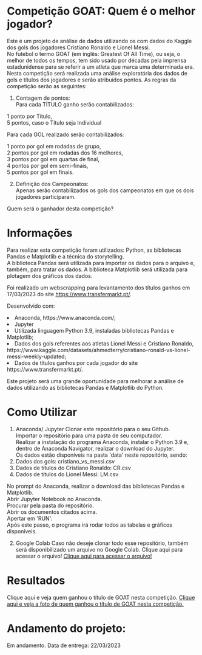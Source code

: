 # Competição GOAT: Quem é o melhor jogador?
Este é um projeto de análise de dados utilizando os com dados do Kaggle dos gols dos jogadores Cristiano Ronaldo e Lionel Messi.<br>
No futebol o termo GOAT (em inglês: Greatest Of All Time), ou seja, o melhor de todos os tempos, tem sido usado por décadas pela imprensa estadunidense para se referir a um atleta que marca uma determinada era.
Nesta competição será realizada uma análise exploratória dos dados de gols e títulos dos jogadores e serão atribuídos pontos. As regras da competição serão as seguintes:

1) Contagem de pontos:<br>
Para cada TÍTULO ganho serão contabilizados:<br>

 1 ponto por Título,<br>
 5 pontos, caso o Título seja Individual<br>
 
 
Para cada GOL realizado serão contabilizados:<br>

 1 ponto por gol em rodadas de grupo,<br>
 2 pontos por gol em rodadas dos 16 melhores,<br>
 3 pontos por gol em quartas de final,<br>
 4 pontos por gol em semi-finais,<br>
 5 pontos por gol em finais.<br>

2) Definição dos Campeonatos:<br>
Apenas serão contabilizados os gols dos campeonatos em que os dois jogadores participaram.<br>

Quem será o ganhador desta competição?

# Informações
Para realizar esta competição foram utilizados: Python, as bibliotecas Pandas e Matplotlib e a técnica do storytelling.<br>
A biblioteca Pandas será utilizada para importar os dados para o arquivo e, também, para tratar os dados. A biblioteca Matplotlib será utilizada para plotagem dos gráficos dos dados.

Foi realizado um webscrapping para levantamento dos títulos ganhos em 17/03/2023 do site https://www.transfermarkt.pt/.


Desenvolvido com:<br>
<li>Anaconda, https://www.anaconda.com/;</li>
<li>Jupyter</li>
<li>Utilizada linguagem Python 3.9, instaladas bibliotecas Pandas e Matplotlib;</li>
<li>Dados dos gols referentes aos atletas Lionel Messi e Cristiano Ronaldo, https://www.kaggle.com/datasets/ahmedterry/cristiano-ronald-vs-lionel-messi-weekly-updated;</li>
<li>Dados de títulos ganhos por cada jogador do site https://www.transfermarkt.pt/.</li>

Este projeto será uma grande oportunidade para melhorar a análise de dados utilizando as bibliotecas Pandas e Matplotlib do Python.


# Como Utilizar
1. Anaconda/ Jupyter
Clonar este repositório para o seu Github.<br>
Importar o repositório para uma pasta de seu computador.<br>
Realizar a instalação do programa Anaconda, instalar o Python 3.9 e, dentro de Anaconda Navigator, realizar o download do Jupyter.<br>
Os dados estão disponíveis na pasta 'data' neste repositório, sendo:
    <li> Dados dos gols: cristiano_vs_messi.csv</li>
    <li> Dados de títulos do Cristiano Ronaldo: CR.csv</li>
    <li> Dados de títulos do Lionel Messi: LM.csv</li>
    
No prompt do Anaconda, realizar o download das bibliotecas Pandas e Matplotlib.<br>
Abrir Jupyter Notebook no Anaconda.<br>
Procurar pela pasta do repositório.<br>
Abrir os documentos citados acima.<br>
Apertar em 'RUN'.<br>
Após este passo, o programa irá rodar todos as tabelas e gráficos disponíveis.

2) Google Colab
Caso não deseje clonar todo esse repositório, também será disponibilizado um arquivo no Google Colab.
Clique aqui para acessar o arquivo!
<a class="nav-link" href="https://colab.research.google.com/drive/1d5winM5KHz3HZ1m_B4bIg7D2TD-RIgK0?usp=share_link" target="_blank">Clique aqui para acessar o arquivo!</a><br>


# Resultados
Clique aqui e veja quem ganhou o título de GOAT nesta competição.
<a class="nav-link" href="https://github.com/liliansom/GOAT/img/MessiGOAT.jpg" target="_blank">Clique aqui e veja a foto de quem ganhou o título de GOAT nesta competição.</a><br>

# Andamento do projeto:
Em andamento.
Data de entrega: 22/03/2023 <br>
